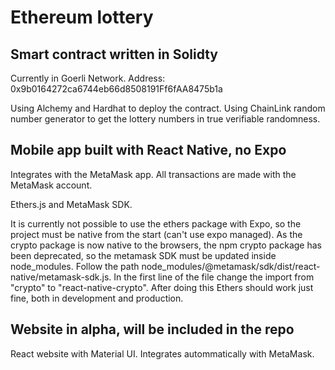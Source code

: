 # Ethereum lottery

## Smart contract written in Solidty

Currently in Goerli Network. Address: 0x9b0164272ca6744eb66d8508191Ff6fAA8475b1a

Using Alchemy and Hardhat to deploy the contract. Using ChainLink random number generator to get the lottery numbers in true verifiable randomness.

## Mobile app built with React Native, no Expo

Integrates with the MetaMask app. All transactions are made with the MetaMask account.

Ethers.js and MetaMask SDK.

It is currently not possible to use the ethers package with Expo, so the project must be native from the start (can't use expo managed). As the crypto package is now native to the browsers, the npm crypto package has been deprecated, so the metamask SDK must be updated inside node_modules. Follow the path node_modules/@metamask/sdk/dist/react-native/metamask-sdk.js. In the first line of the file change the import from "crypto" to "react-native-crypto". After doing this Ethers should work just fine, both in development and production.

## Website in alpha, will be included in the repo

React website with Material UI. Integrates autommatically with MetaMask.